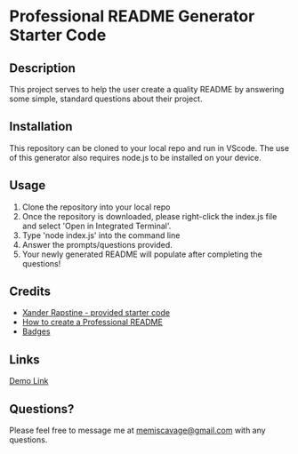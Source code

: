 # Professional README Generator Starter Code

## Description
This project serves to help the user create a quality README by answering some simple, standard questions about their project.

## Installation
This repository can be cloned to your local repo and run in VScode. The use of this generator also requires node.js to be installed on your device.

## Usage
 1. Clone the repository into your local repo 
 2. Once the repository is downloaded, please right-click the index.js file and select 'Open in Integrated Terminal'. 
 3. Type 'node index.js' into the command line
 4. Answer the prompts/questions provided.
 5. Your newly generated README will populate after completing the questions! 

## Credits
* [Xander Rapstine - provided starter code](https://github.com/Xandromus)
* [How to create a Professional README](https://coding-boot-camp.github.io/full-stack/github/professional-readme-guide)
* [Badges](shields.io)

## Links
[Demo Link]()

## Questions?
Please feel free to message me at memiscavage@gmail.com with any questions.
